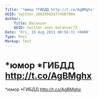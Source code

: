 ```yaml
---
Title: '*юмор *ГИБДД http://t.co/AgBMghx'
UUID: twitter.104295633774587904
Author:
    Title: Balancer
    UUID: twitter.user.balancer73
Date: 'Fri, 19 Aug 2011 00:56:31 +0400'
Type: Post
Markup: Text
---
```


# *юмор *ГИБДД http://t.co/AgBMghx

*юмор *ГИБДД http://t.co/AgBMghx